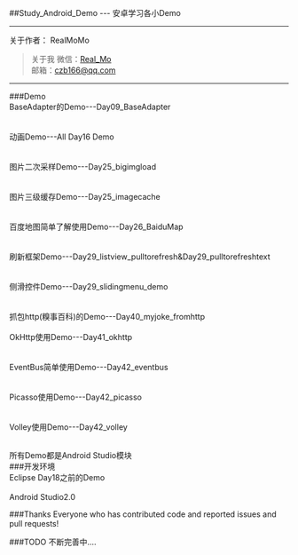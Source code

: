 ##Study_Android_Demo  --- 安卓学习各小Demo



---
关于作者：
RealMoMo
> 关于我
   微信：[Real_Mo]()  
   邮箱：czb166@qq.com
-------------
###Demo
<br>BaseAdapter的Demo---Day09_BaseAdapter</br>   
<br>动画Demo---All Day16 Demo</br>   
<br>图片二次采样Demo---Day25_bigimgload</br>   
<br>图片三级缓存Demo---Day25_imagecache</br>   
<br>百度地图简单了解使用Demo---Day26_BaiduMap</br>   
<br>刷新框架Demo---Day29_listview_pulltorefresh&Day29_pulltorefreshtext</br>   
<br>侧滑控件Demo---Day29_slidingmenu_demo</br>   
<br>抓包http(糗事百科)的Demo---Day40_myjoke_fromhttp</br>
<br>OkHttp使用Demo---Day41_okhttp</br>   
<br>EventBus简单使用Demo---Day42_eventbus</br>   
<br>Picasso使用Demo---Day42_picasso</br>   
<br>Volley使用Demo---Day42_volley</br>   
 

<br>所有Demo都是Android Studio模块</br> 
###开发环境
<br>Eclipse Day18之前的Demo</br>
<br>Android Studio2.0</br>




###Thanks
Everyone who has contributed code and reported issues and pull requests!



###TODO
不断完善中....


